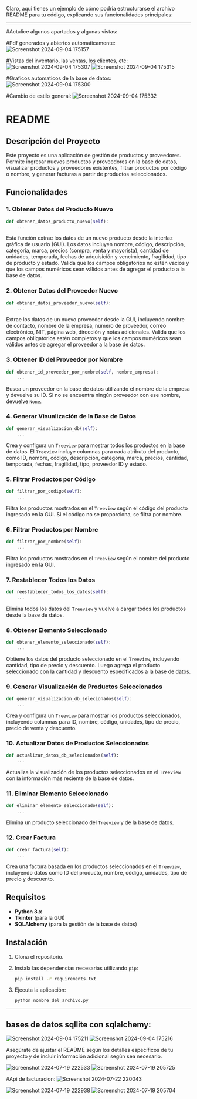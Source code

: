 Claro, aquí tienes un ejemplo de cómo podría estructurarse el archivo README para tu código, explicando sus funcionalidades principales:

---
#Actulice algunos apartados y algunas vistas:

#Pdf generados y abiertos automaticamente:
![Screenshot 2024-09-04 175157](https://github.com/user-attachments/assets/8c0a723d-e840-46f8-b61f-3f3dff43dd6e)


#Vistas del inventario, las ventas, los clientes, etc:
![Screenshot 2024-09-04 175307](https://github.com/user-attachments/assets/9593b6cb-b6e1-4c73-b99e-9b6a03ba45d8)
![Screenshot 2024-09-04 175315](https://github.com/user-attachments/assets/5cbc7f49-f8dc-4053-ae6e-fe897cb4366b)


#Graficos automaticos de la base de datos:
![Screenshot 2024-09-04 175300](https://github.com/user-attachments/assets/7e3b7e38-353c-4269-a09a-a03783cc3878)


#Cambio de estilo general:
![Screenshot 2024-09-04 175332](https://github.com/user-attachments/assets/a71aabef-4795-435e-91cd-e4e503973561)



# README

## Descripción del Proyecto

Este proyecto es una aplicación de gestión de productos y proveedores. Permite ingresar nuevos productos y proveedores en la base de datos, visualizar productos y proveedores existentes, filtrar productos por código o nombre, y generar facturas a partir de productos seleccionados.

## Funcionalidades

### 1. **Obtener Datos del Producto Nuevo**

```python
def obtener_datos_producto_nuevo(self):
    ...
```

Esta función extrae los datos de un nuevo producto desde la interfaz gráfica de usuario (GUI). Los datos incluyen nombre, código, descripción, categoría, marca, precios (compra, venta y mayorista), cantidad de unidades, temporada, fechas de adquisición y vencimiento, fragilidad, tipo de producto y estado. Valida que los campos obligatorios no estén vacíos y que los campos numéricos sean válidos antes de agregar el producto a la base de datos.

### 2. **Obtener Datos del Proveedor Nuevo**

```python
def obtener_datos_proveedor_nuevo(self):
    ...
```

Extrae los datos de un nuevo proveedor desde la GUI, incluyendo nombre de contacto, nombre de la empresa, número de proveedor, correo electrónico, NIT, página web, dirección y notas adicionales. Valida que los campos obligatorios estén completos y que los campos numéricos sean válidos antes de agregar el proveedor a la base de datos.

### 3. **Obtener ID del Proveedor por Nombre**

```python
def obtener_id_proveedor_por_nombre(self, nombre_empresa):
    ...
```

Busca un proveedor en la base de datos utilizando el nombre de la empresa y devuelve su ID. Si no se encuentra ningún proveedor con ese nombre, devuelve `None`.

### 4. **Generar Visualización de la Base de Datos**

```python
def generar_visualizacion_db(self):
    ...
```

Crea y configura un `Treeview` para mostrar todos los productos en la base de datos. El `Treeview` incluye columnas para cada atributo del producto, como ID, nombre, código, descripción, categoría, marca, precios, cantidad, temporada, fechas, fragilidad, tipo, proveedor ID y estado.

### 5. **Filtrar Productos por Código**

```python
def filtrar_por_codigo(self):
    ...
```

Filtra los productos mostrados en el `Treeview` según el código del producto ingresado en la GUI. Si el código no se proporciona, se filtra por nombre.

### 6. **Filtrar Productos por Nombre**

```python
def filtrar_por_nombre(self):
    ...
```

Filtra los productos mostrados en el `Treeview` según el nombre del producto ingresado en la GUI.

### 7. **Restablecer Todos los Datos**

```python
def reestablecer_todos_los_datos(self):
    ...
```

Elimina todos los datos del `Treeview` y vuelve a cargar todos los productos desde la base de datos.

### 8. **Obtener Elemento Seleccionado**

```python
def obtener_elemento_seleccionado(self):
    ...
```

Obtiene los datos del producto seleccionado en el `Treeview`, incluyendo cantidad, tipo de precio y descuento. Luego agrega el producto seleccionado con la cantidad y descuento especificados a la base de datos.

### 9. **Generar Visualización de Productos Seleccionados**

```python
def generar_visualizacion_db_selecionados(self):
    ...
```

Crea y configura un `Treeview` para mostrar los productos seleccionados, incluyendo columnas para ID, nombre, código, unidades, tipo de precio, precio de venta y descuento.

### 10. **Actualizar Datos de Productos Seleccionados**

```python
def actualizar_datos_db_selecionados(self):
    ...
```

Actualiza la visualización de los productos seleccionados en el `Treeview` con la información más reciente de la base de datos.

### 11. **Eliminar Elemento Seleccionado**

```python
def eliminar_elemento_seleccionado(self):
    ...
```

Elimina un producto seleccionado del `Treeview` y de la base de datos.

### 12. **Crear Factura**

```python
def crear_factura(self):
    ...
```

Crea una factura basada en los productos seleccionados en el `Treeview`, incluyendo datos como ID del producto, nombre, código, unidades, tipo de precio y descuento.

## Requisitos

- **Python 3.x**
- **Tkinter** (para la GUI)
- **SQLAlchemy** (para la gestión de la base de datos)

## Instalación

1. Clona el repositorio.
2. Instala las dependencias necesarias utilizando `pip`:

    ```bash
    pip install -r requirements.txt
    ```

3. Ejecuta la aplicación:

    ```bash
    python nombre_del_archivo.py
    ```

---
## bases de datos sqllite con sqlalchemy:

![Screenshot 2024-09-04 175211](https://github.com/user-attachments/assets/a499c55b-6a2d-4868-bbe3-1f6ede0d0cd2)
![Screenshot 2024-09-04 175216](https://github.com/user-attachments/assets/08576857-aff8-4718-bb7c-ddb87da5a2f6)




Asegúrate de ajustar el README según los detalles específicos de tu proyecto y de incluir información adicional según sea necesario.


![Screenshot 2024-07-19 222533](https://github.com/user-attachments/assets/5bafdd49-2ca3-4cd4-ba78-f1a8572afa50)
![Screenshot 2024-07-19 205725](https://github.com/user-attachments/assets/7c2543c0-e88e-4488-a224-21a44a26dfe4)

#Api de facturacion:
![Screenshot 2024-07-22 220043](https://github.com/user-attachments/assets/05b0239e-d7cd-4488-9d38-3d80eb615a64)


![Screenshot 2024-07-19 222938](https://github.com/user-attachments/assets/6c652b5a-6d39-48d9-816a-b8788b2f000f)
![Screenshot 2024-07-19 205704](https://github.com/user-attachments/assets/294ca543-4fd4-4bc0-8174-3678b511e73b)
